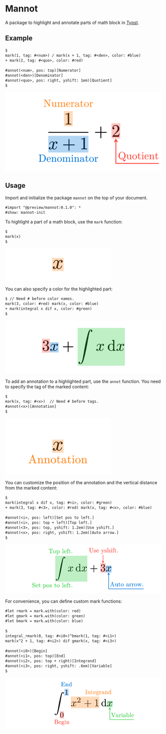 # Mannot
A package to highlight and annotate parts of math block in [Typst](https://typst.app/).

## Example
```typst
$
mark(1, tag: #<num>) / mark(x + 1, tag: #<den>, color: #blue)
+ mark(2, tag: #<quo>, color: #red)

#annot(<num>, pos: top)[Numerator]
#annot(<den>)[Denominator]
#annot(<quo>, pos: right, yshift: 1em)[Quotient]
$
```

![Example1](/examples/showcase.svg)

## Usage
Import and initialize the package `mannot` on the top of your document.
```typst
#import "@preview/mannot:0.1.0": *
#show: mannot-init
```

To highlight a part of a math block, use the `mark` function:
```typst
$
mark(x)
$
```
![Usage1](/examples/usage1.svg)

You can also specify a color for the highlighted part:
```typst
$ // Need # before color names.
mark(3, color: #red) mark(x, color: #blue)
+ mark(integral x dif x, color: #green)
$
```
![Usage2](/examples/usage2.svg)

To add an annotation to a highlighted part, use the `annot` function.
You need to specify the tag of the marked content:
```typst
$
mark(x, tag: #<x>)  // Need # before tags.
#annot(<x>)[Annotation]
$
```
![Usage3](/examples/usage3.svg)

You can customize the position of the annotation and the vertical distance from the marked content:
```typst
$
mark(integral x dif x, tag: #<i>, color: #green)
+ mark(3, tag: #<3>, color: #red) mark(x, tag: #<x>, color: #blue)

#annot(<i>, pos: left)[Set pos to left.]
#annot(<i>, pos: top + left)[Top left.]
#annot(<3>, pos: top, yshift: 1.2em)[Use yshift.]
#annot(<x>, pos: right, yshift: 1.2em)[Auto arrow.]
$
```
![Usage4](/examples/usage4.svg)

For convenience, you can define custom mark functions:
```typst
#let rmark = mark.with(color: red)
#let gmark = mark.with(color: green)
#let bmark = mark.with(color: blue)

$
integral_rmark(0, tag: #<i0>)^bmark(1, tag: #<i1>)
mark(x^2 + 1, tag: #<i2>) dif gmark(x, tag: #<i3>)

#annot(<i0>)[Begin]
#annot(<i1>, pos: top)[End]
#annot(<i2>, pos: top + right)[Integrand]
#annot(<i3>, pos: right, yshift: .6em)[Variable]
$
```
![Usage5](/examples/usage5.svg)